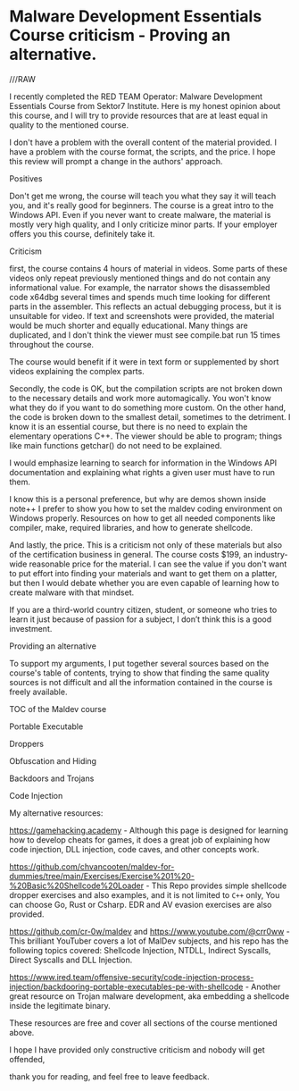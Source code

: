 # Malware Development Essentials Course criticism - Proving an alternative.

///RAW

I recently completed the RED TEAM Operator: Malware Development Essentials Course from Sektor7 Institute. Here is my honest opinion about this course, and I will try to provide resources that are at least equal in quality to the mentioned course.

I don't have a problem with the overall content of the material provided. I have a problem with the course format, the scripts, and the price. I hope this review will prompt a change in the authors' approach.

Positives

Don't get me wrong, the course will teach you what they say it will teach you, and it's really good for beginners. The course is a great intro to the Windows API. Even if you never want to create malware, the material is mostly very high quality, and  I only criticize minor parts. If your employer offers you this course, definitely take it.

Criticism

first, the course contains 4 hours of material in videos. Some parts of these videos only repeat previously mentioned things and do not contain any informational value. For example, the narrator shows the disassembled code  x64dbg several times and spends much time looking for different parts in the assembler. This reflects an actual debugging process, but it is unsuitable for video. If text and screenshots were provided, the material would be much shorter and equally educational. Many things are duplicated, and I don't think the viewer must see compile.bat run 15 times throughout the course.

The course would benefit if it were in text form or supplemented by short videos explaining the complex parts.

Secondly, the code is OK, but the compilation scripts are not broken down to the necessary details and work more automagically. You won't know what they do if you want to do something more custom. On the other hand, the code is broken down to the smallest detail, sometimes to the detriment. I know it is an essential course, but there is no need to explain the elementary operations C++. The viewer should be able to program; things like main functions  getchar() do not need to be explained.

I would emphasize learning to search for information in the Windows API documentation and explaining what rights a given user must have to run them.

I know this is a personal preference, but why are demos shown inside note++ I prefer to show you how to set the maldev coding environment on Windows properly. Resources on how to get all needed components like compiler, make, required libraries, and how to generate shellcode.

And lastly, the price. This is a criticism not only of these materials but also of the certification business in general. The course costs $199, an industry-wide reasonable price for the material. I can see the value if you don't want to put effort into finding your materials and want to get them on a platter, but then I would debate whether you are even capable of learning how to create malware with that mindset.

If you are a third-world country citizen, student, or someone who tries to learn it just because of passion for a subject, I don’t think this is a good investment.

Providing an alternative

To support my arguments, I put together several sources based on the course's table of contents, trying to show that finding the same quality sources is not difficult and all the information contained in the course is freely available.

TOC of the Maldev course

Portable Executable

Droppers

Obfuscation and Hiding

Backdoors and Trojans

Code Injection

My alternative resources:

https://gamehacking.academy - Although this page is designed for learning how to develop cheats for games, it does a great job of explaining how code injection, DLL injection, code caves, and other concepts work.

https://github.com/chvancooten/maldev-for-dummies/tree/main/Exercises/Exercise%201%20-%20Basic%20Shellcode%20Loader - This Repo provides simple shellcode dropper exercises and also examples, and it is not limited to `C++` only, You can choose Go, Rust or Csharp. EDR and AV evasion exercises are also provided.

https://github.com/cr-0w/maldev and https://www.youtube.com/@crr0ww - This brilliant YouTuber covers a lot of MalDev subjects, and his repo has the following topics covered:   Shellcode Injection, NTDLL, Indirect Syscalls, Direct Syscalls and DLL Injection.

https://www.ired.team/offensive-security/code-injection-process-injection/backdooring-portable-executables-pe-with-shellcode - Another great resource on Trojan malware development, aka embedding a shellcode inside the legitimate binary.

These resources are free and cover all sections of the course mentioned above.

I hope I have provided only constructive criticism and nobody will get offended,

thank you for reading, and feel free to leave feedback.

